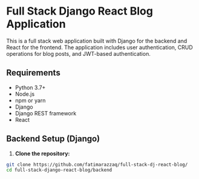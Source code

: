 # Full Stack Django React Blog Application

This is a full stack web application built with Django for the backend and React for the frontend. The application includes user authentication, CRUD operations for blog posts, and JWT-based authentication.

<!--
![Home](screenshots/home.png)

![Signup](screenshots/signup.png)

![Login](screenshots/login.png)

![Create Post](screenshots/create-post.png)
-->

## Requirements

- Python 3.7+
- Node.js
- npm or yarn
- Django
- Django REST framework
- React

## Backend Setup (Django)

1. **Clone the repository:**

```bash
git clone https://github.com/fatimarazzaq/full-stack-dj-react-blog/
cd full-stack-django-react-blog/backend
